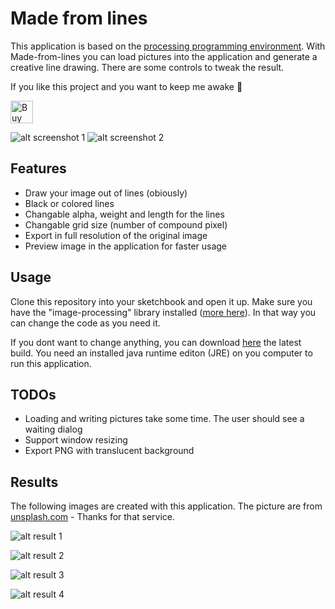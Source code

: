 # Made from lines

This application is based on the [processing programming environment](https://processing.org). With Made-from-lines you can load pictures into the application
and generate a creative line drawing. There are some controls to tweak the result.

If you like this project and you want to keep me awake 🤪

<a href='https://ko-fi.com/L4L21072C' target='_blank'><img height='36' style='border:0px;height:36px;' src='https://az743702.vo.msecnd.net/cdn/kofi1.png?v=2' border='0' alt='Buy Me a Coffee at ko-fi.com' /></a>

![alt screenshot 1](https://github.com/Milchreis/madeFromLines/blob/master/screenshots/screenshot1.jpg)
![alt screenshot 2](https://github.com/Milchreis/madeFromLines/blob/master/screenshots/screenshot2.jpg)

## Features

 * Draw your image out of lines (obiously)
 * Black or colored lines
 * Changable alpha, weight and length for the lines
 * Changable grid size (number of compound pixel)
 * Export in full resolution of the original image
 * Preview image in the application for faster usage

## Usage

Clone this repository into your sketchbook and open it up. Make sure you have the "image-processing" library installed ([more here](https://github.com/Milchreis/processing-imageprocessing)).
In that way you can change the code as you need it.

If you dont want to change anything, you can download [here](https://github.com/Milchreis/madeFromLines/releases) the latest build. You need
an installed java runtime editon (JRE) on you computer to run this application.

## TODOs

 * Loading and writing pictures take some time. The user should see a waiting dialog
 * Support window resizing
 * Export PNG with translucent background

## Results
The following images are created with this application. The picture are from [unsplash.com](https://unsplash.com) - Thanks for that service.

![alt result 1](https://github.com/Milchreis/madeFromLines/blob/master/screenshots/out1.jpg)

![alt result 2](https://github.com/Milchreis/madeFromLines/blob/master/screenshots/out2.jpg)

![alt result 3](https://github.com/Milchreis/madeFromLines/blob/master/screenshots/out3.jpg)

![alt result 4](https://github.com/Milchreis/madeFromLines/blob/master/screenshots/out4.jpg)

